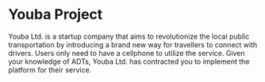# Youba Project
 Youba Ltd. is a startup company that aims to revolutionize the local public transportation by introducing a brand new way for travellers to connect with drivers. Users only need to have a cellphone to utilize the service. Given your knowledge of ADTs, Youba Ltd. has contracted you to implement the platform for their service.

